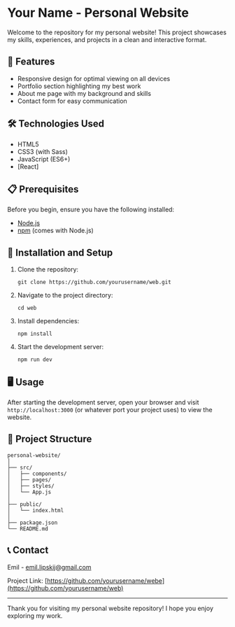 # Your Name - Personal Website

Welcome to the repository for my personal website! This project showcases my skills, experiences, and projects in a clean and interactive format.

## 🚀 Features

- Responsive design for optimal viewing on all devices
- Portfolio section highlighting my best work
- About me page with my background and skills
- Contact form for easy communication

## 🛠️ Technologies Used

- HTML5
- CSS3 (with Sass)
- JavaScript (ES6+)
- [React]

## 📋 Prerequisites

Before you begin, ensure you have the following installed:

- [Node.js](https://nodejs.org/)
- [npm](https://www.npmjs.com/) (comes with Node.js)

## 🔧 Installation and Setup

1. Clone the repository:
   ```
   git clone https://github.com/yourusername/web.git
   ```
2. Navigate to the project directory:
   ```
   cd web
   ```
3. Install dependencies:
   ```
   npm install
   ```
4. Start the development server:
   ```
   npm run dev
   ```

## 🖥️ Usage

After starting the development server, open your browser and visit `http://localhost:3000` (or whatever port your project uses) to view the website.

## 📁 Project Structure

```
personal-website/
│
├── src/
│   ├── components/
│   ├── pages/
│   ├── styles/
│   └── App.js
│
├── public/
│   └── index.html
│
├── package.json
└── README.md
```

## 📞 Contact

Emil - [emil.lipskij@gmail.com](mailto:emil.lipskij@gmail.com)

Project Link: [https://github.com/yourusername/webe](https://github.com/yourusername/web)

---

Thank you for visiting my personal website repository! I hope you enjoy exploring my work.

